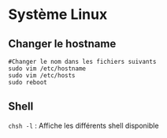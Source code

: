 # Système Linux  

## Changer le hostname  

```shell
#Changer le nom dans les fichiers suivants
sudo vim /etc/hostname
sudo vim /etc/hosts
sudo reboot
```

## Shell  

`chsh -l` : Affiche les différents shell disponible  